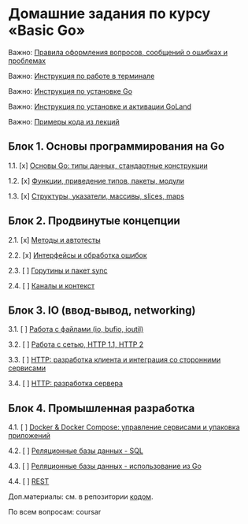 # Домашние задания по курсу «Basic Go»

Важно: [Правила оформления вопросов, сообщений о ошибках и проблемах](report-requirements.md)

Важно: [Инструкция по работе в терминале](terminal.md)

Важно: [Инструкция по установке Go](go-installation.md)

Важно: [Инструкция по установке и активации GoLand](goland-installation.md)

Важно: [Примеры кода из лекций](https://github.com/netology-code/bgo-code)

## Блок 1. Основы программирования на Go

1.1. [x] [Основы Go: типы данных, стандартные конструкции](01_std)

1.2. [x] [Функции, приведение типов, пакеты, модули](02_func)

1.3. [x] [Структуры, указатели, массивы, slices, maps](03_types)

## Блок 2. Продвинутые концепции

2.1. [x] [Методы и автотесты](04_methods)

2.2. [x] [Интерфейсы и обработка ошибок](05_errors)

2.3. [ ] [Горутины и пакет sync](06_goroutines)

2.4. [ ] [Каналы и контекст](07_channels)

## Блок 3. IO (ввод-вывод, networking)

3.1. [ ] [Работа с файлами (io, bufio, ioutil)](08_files)

3.2. [ ] [Работа с сетью, HTTP 1.1, HTTP 2](09_network)

3.3. [ ] [HTTP: разработка клиента и интеграция со сторонними сервисами](10_client)

3.4. [ ] [HTTP: разработка сервера](11_server)

## Блок 4. Промышленная разработка

4.1. [ ] [Docker & Docker Compose: управление сервисами и упаковка приложений](12_docker)

4.2. [ ] [Реляционные базы данных - SQL](13_sql)

4.3. [ ] [Реляционные базы данных - использование из Go](14_gosql)

4.4. [ ] [REST](15_rest)

Доп.материалы: см. в репозитории [кодом](https://github.com/netology-code/bgo-code).

По всем вопросам: coursar
